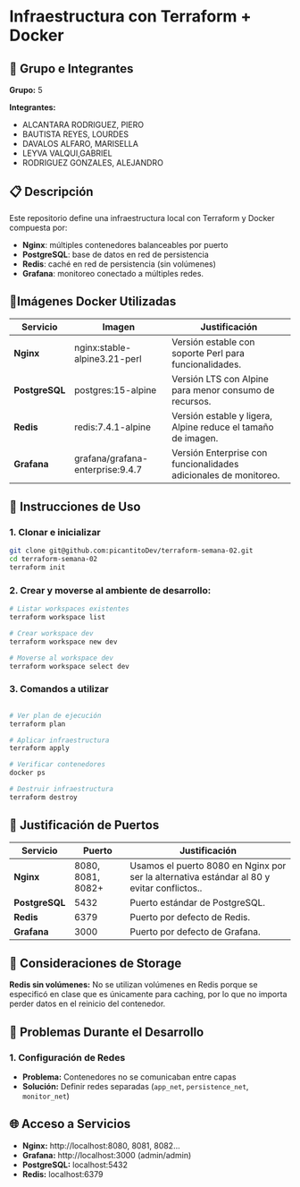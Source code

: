 # Infraestructura con Terraform + Docker

## 👥 Grupo e Integrantes

**Grupo:** 5

**Integrantes:**
- ALCANTARA RODRIGUEZ, PIERO
- BAUTISTA REYES, LOURDES
- DAVALOS ALFARO, MARISELLA
- LEYVA VALQUI,GABRIEL
- RODRIGUEZ GONZALES, ALEJANDRO

## 📋 Descripción

Este repositorio define una infraestructura local con Terraform y Docker compuesta por:

* **Nginx**: múltiples contenedores balanceables por puerto
* **PostgreSQL**: base de datos en red de persistencia
* **Redis**: caché en red de persistencia (sin volúmenes)
* **Grafana**: monitoreo conectado a múltiples redes.

## 🐳Imágenes Docker Utilizadas

| Servicio | Imagen | Justificación |
|----------|--------|---------------|
| **Nginx** | nginx:stable-alpine3.21-perl | Versión estable con soporte Perl para funcionalidades. |
| **PostgreSQL** | postgres:15-alpine | Versión LTS con Alpine para menor consumo de recursos. |
| **Redis** | redis:7.4.1-alpine | Versión estable y ligera, Alpine reduce el tamaño de imagen. |
| **Grafana** | grafana/grafana-enterprise:9.4.7 | Versión Enterprise con funcionalidades adicionales de monitoreo. |

## 🚀 Instrucciones de Uso

### 1. Clonar e inicializar
```bash
git clone git@github.com:picantitoDev/terraform-semana-02.git
cd terraform-semana-02
terraform init
```
### 2. Crear y moverse al ambiente de desarrollo:

```bash
# Listar workspaces existentes
terraform workspace list

# Crear workspace dev
terraform workspace new dev

# Moverse al workspace dev
terraform workspace select dev
```

### 3. Comandos a utilizar
```bash

# Ver plan de ejecución
terraform plan

# Aplicar infraestructura
terraform apply

# Verificar contenedores
docker ps

# Destruir infraestructura
terraform destroy
```

## 🔌 Justificación de Puertos

| Servicio | Puerto | Justificación |
|----------|--------|---------------|
| **Nginx** | 8080, 8081, 8082+ | Usamos el puerto 8080 en Nginx por ser la alternativa estándar al 80 y evitar conflictos.. |
| **PostgreSQL** | 5432 | Puerto estándar de PostgreSQL. |
| **Redis** | 6379 | Puerto por defecto de Redis. |
| **Grafana** | 3000 | Puerto por defecto de Grafana. |

## 💾 Consideraciones de Storage

**Redis sin volúmenes:** No se utilizan volúmenes en Redis porque se especificó en clase que es únicamente para caching, por lo que no importa perder datos en el reinicio del contenedor.

## 🔧 Problemas Durante el Desarrollo

### 1. Configuración de Redes
- **Problema:** Contenedores no se comunicaban entre capas
- **Solución:** Definir redes separadas (`app_net`, `persistence_net`, `monitor_net`)

## 🌐 Acceso a Servicios

- **Nginx:** http://localhost:8080, 8081, 8082...
- **Grafana:** http://localhost:3000 (admin/admin)
- **PostgreSQL:** localhost:5432
- **Redis:** localhost:6379